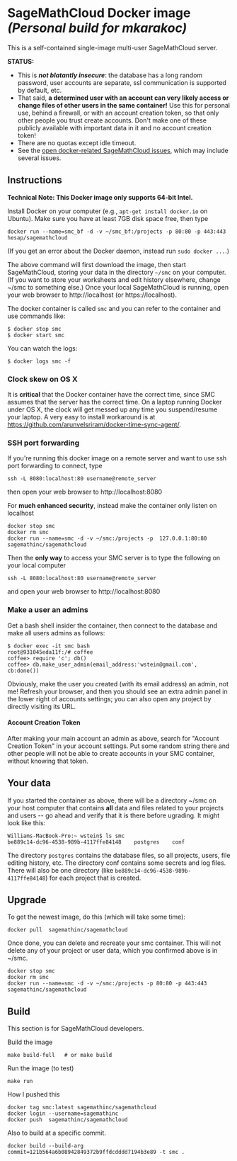 # SageMathCloud Docker image *(Personal build for mkarakoc)*

This is a self-contained single-image multi-user SageMathCloud server.

**STATUS:**
  - This is _**not blatantly insecure**_: the database has a long random password, user accounts are separate, ssl communication is supported by default, etc.
  - That said, **a determined user with an account can very likely access or change files of other users in the same container!** Use this for personal use, behind a firewall, or with an account creation token, so that only other people you trust create accounts.  Don't make one of these publicly available with important data in it and no account creation token!
  - There are no quotas except idle timeout.
  - See the [open docker-related SageMathCloud issues](https://github.com/sagemathinc/smc/issues?q=is%3Aopen+is%3Aissue+label%3AA-docker), which may include several issues.

## Instructions

**Technical Note: This Docker image only supports 64-bit Intel.**

Install Docker on your computer (e.g., `apt-get install docker.io` on Ubuntu).   Make sure you have at least 7GB disk space free, then type

    docker run --name=smc_bf -d -v ~/smc_bf:/projects -p 80:80 -p 443:443 hesap/sagemathcloud

(If you get an error about the Docker daemon, instead run `sudo docker ...`.)

The above command will first download the image, then start SageMathCloud, storing your data in the directory `~/smc` on your computer. (If you want to store your worksheets and edit history elsewhere, change ~/smc to something else.)  Once your local SageMathCloud is running, open your web browser to http://localhost (or https://localhost).

The docker container is called `smc` and you can refer to the container and use commands like:

    $ docker stop smc
    $ docker start smc

You can watch the logs:

    $ docker logs smc -f

### Clock skew on OS X

It is **critical** that the Docker container have the correct time, since SMC assumes that the server has the correct time.
On a laptop running Docker under OS X, the clock will get messed up any time you suspend/resume your laptop.  A very easy to install workaround is at https://github.com/arunvelsriram/docker-time-sync-agent/.


### SSH port forwarding

If you're running this docker image on a remote server and want to use ssh port forwarding to connect, type

    ssh -L 8080:localhost:80 username@remote_server

then open your web browser to http://localhost:8080

For **much enhanced security**, instead make the container only listen on localhost

    docker stop smc
    docker rm smc
    docker run --name=smc -d -v ~/smc:/projects -p  127.0.0.1:80:80 sagemathinc/sagemathcloud

Then the **only way** to access your SMC server is to type the following on your local computer

    ssh -L 8080:localhost:80 username@remote_server

and open your web browser to http://localhost:8080

### Make a user an admins

Get a bash shell insider the container, then connect to the database and make all users admins as follows:

    $ docker exec -it smc bash
    root@931045eda11f:/# coffee
    coffee> require 'c'; db()
    coffee> db.make_user_admin(email_address:'wstein@gmail.com', cb:done())

Obviously, make the user you created (with its email address) an admin, not me!
Refresh your browser, and then you should see an extra admin panel in the lower right of accounts settings; you can also open any project by directly visiting its URL.

#### Account Creation Token

After making your main account an admin as above, search for "Account Creation Token" in your account settings. Put some random  string there and other people will not be able to create accounts in your SMC container, without knowing that token.

## Your data

If you started the container as above, there will be a directory ~/smc on your host computer that contains **all** data and files related to your projects and users -- go ahead and verify that it is there before ugrading.   It might look like this:

    Williams-MacBook-Pro:~ wstein$ ls smc
    be889c14-dc96-4538-989b-4117ffe84148	postgres    conf

The directory `postgres` contains the database files, so all projects, users, file editing history, etc.  The directory conf contains some secrets and log files.  There will also be one directory (like `be889c14-dc96-4538-989b-4117ffe84148`) for each project that is created.

## Upgrade


To get the newest image, do this (which will take some time):

    docker pull  sagemathinc/sagemathcloud

Once done, you can delete and recreate your smc container.  This will not delete any of your project or user data, which you confirmed above is in ~/smc.

    docker stop smc
    docker rm smc
    docker run --name=smc -d -v ~/smc:/projects -p 80:80 -p 443:443 sagemathinc/sagemathcloud


## Build

This section is for SageMathCloud developers.

Build the image

    make build-full   # or make build

Run the image (to test)

    make run

How I pushed this

    docker tag smc:latest sagemathinc/sagemathcloud
    docker login --username=sagemathinc
    docker push  sagemathinc/sagemathcloud

Also to build at a specific commit.

    docker build --build-arg commit=121b564a6b08942849372b9ffdcdddd7194b3e89 -t smc .
